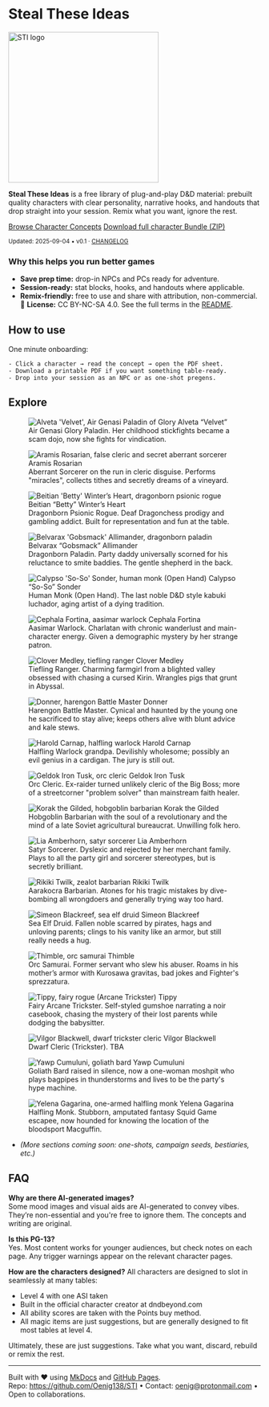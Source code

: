 # Steal These Ideas

<img src="assets/sti.png" alt="STI logo" width="300">

**Steal These Ideas** is a free library of plug-and-play D&D material: prebuilt quality characters with clear personality, narrative hooks, and handouts that drop straight into your session. Remix what you want, ignore the rest.

<p>
  <a href="#explore" class="md-button md-button--primary">Browse Character Concepts</a>
  <a href="assets/sti-starter-bundle.zip" class="md-button">Download full character Bundle (ZIP)</a>
</p>

<small>Updated: 2025-09-04 • v0.1 · <a href="changelog/">CHANGELOG</a></small>

### Why this helps you run better games

- **Save prep time:** drop-in NPCs and PCs ready for adventure.
- **Session-ready:** stat blocks, hooks, and handouts where applicable.
- **Remix-friendly:** free to use and share with attribution, non-commercial. 🔖 **License:** CC BY-NC-SA 4.0. See the full terms in the <a href="https://github.com/Oenig138/STI#readme">README</a>.

## How to use

One minute onboarding:

	- Click a character → read the concept → open the PDF sheet.
	- Download a printable PDF if you want something table-ready.
	- Drop into your session as an NPC or as one-shot pregens.

## Explore

<div class="character-gallery" markdown>

<figure class="character-card">
  <img src="assets/characters/alveta-velvet.webp"
       alt="Alveta 'Velvet', Air Genasi Paladin of Glory" loading="lazy">
<span class="name" id="name-alveta">Alveta “Velvet”</span>
<figcaption id="cap-alveta">
    Air Genasi Glory Paladin. Her childhood stickfights became a scam dojo, now she fights for vindication.
  </figcaption>
  <a href="character_concepts/alveta-velvet" aria-labelledby="name-alveta cap-alveta"></a>
</figure>

<figure class="character-card">
  <img src="assets/characters/aramis-rosarian.webp"
       alt="Aramis Rosarian, false cleric and secret aberrant sorcerer" loading="lazy">
  <span class="name" id="name-aramis">Aramis Rosarian</span>
  <figcaption id="cap-aramis">
    Aberrant Sorcerer on the run in cleric disguise. Performs "miracles", collects tithes and secretly dreams of a vineyard.
  </figcaption>
  <a href="character_concepts/aramis-rosarian" aria-labelledby="name-aramis cap-aramis"></a>
</figure>

<figure class="character-card">
  <img src="assets/characters/beitian-winters-heart.webp"
       alt="Beitian 'Betty' Winter’s Heart, dragonborn psionic rogue" loading="lazy">
  <span class="name" id="name-betty">Beitian “Betty” Winter’s Heart</span>
  <figcaption id="cap-betty">
    Dragonborn Psionic Rogue. Deaf Dragonchess prodigy and gambling addict. Built for representation and fun at the table.
  </figcaption>
  <a href="character_concepts/beitian-winters-heart" aria-labelledby="name-betty cap-betty"></a>
</figure>

<figure class="character-card">
  <img src="assets/characters/belvarax-gobsmack-allimander.webp"
       alt="Belvarax 'Gobsmack' Allimander, dragonborn paladin" loading="lazy">
  <span class="name" id="name-belvarax-allimander">Belvarax “Gobsmack” Allimander</span>
  <figcaption id="cap-belvarax-allimander">
    Dragonborn Paladin. Party daddy universally scorned for his reluctance to smite baddies. The gentle shepherd in the back.
  </figcaption>
  <a href="character_concepts/belvarax-allimander" aria-labelledby="name-belvarax-allimander cap-belvarax-allimander"></a>
</figure>

<figure class="character-card">
  <img src="assets/characters/calypso-so-so-sonder.webp"
       alt="Calypso 'So-So' Sonder, human monk (Open Hand)" loading="lazy">
  <span class="name" id="name-calypso-so-so-sonder">Calypso “So-So” Sonder</span>
  <figcaption id="cap-calypso-so-so-sonder">
    Human Monk (Open Hand). The last noble D&D style kabuki luchador, aging artist of a dying tradition.
  </figcaption>
  <a href="character_concepts/calypso-so-so-sonder" aria-labelledby="name-calypso-so-so-sonder cap-calypso-so-so-sonder"></a>
</figure>

<figure class="character-card">
  <img src="assets/characters/cephala-fortina.webp"
       alt="Cephala Fortina, aasimar warlock" loading="lazy">
  <span class="name" id="name-cephala-fortina">Cephala Fortina</span>
  <figcaption id="cap-cephala-fortina">
    Aasimar Warlock. Charlatan with chronic wanderlust and main-character energy. Given a demographic mystery by her strange patron.
  </figcaption>
  <a href="character_concepts/cephala-fortina" aria-labelledby="name-cephala-fortina cap-cephala-fortina"></a>
</figure>

<figure class="character-card">
  <img src="assets/characters/clover-medley.webp"
       alt="Clover Medley, tiefling ranger" loading="lazy">
  <span class="name" id="name-clover-medley">Clover Medley</span>
  <figcaption id="cap-clover-medley">
    Tiefling Ranger. Charming farmgirl from a blighted valley obsessed with chasing a cursed Kirin. Wrangles pigs that grunt in Abyssal.
  </figcaption>
  <a href="character_concepts/clover-medley" aria-labelledby="name-clover-medley cap-clover-medley"></a>
</figure>

<figure class="character-card">
  <img src="assets/characters/donner.webp"
       alt="Donner, harengon Battle Master" loading="lazy">
  <span class="name" id="name-donner">Donner</span>
  <figcaption id="cap-donner">
    Harengon Battle Master. Cynical and haunted by the young one he sacrificed to stay alive; keeps others alive with blunt advice and kale stews.
  </figcaption>
  <a href="character_concepts/donner" aria-labelledby="name-donner cap-donner"></a>
</figure>

<figure class="character-card">
  <img src="assets/characters/harold-carnap.webp"
       alt="Harold Carnap, halfling warlock" loading="lazy">
  <span class="name" id="name-harold-carnap">Harold Carnap</span>
  <figcaption id="cap-harold-carnap">
    Halfling Warlock grandpa. Devilishly wholesome; possibly an evil genius in a cardigan. The jury is still out.
  </figcaption>
  <a href="character_concepts/harold-carnap" aria-labelledby="name-harold-carnap cap-harold-carnap"></a>
</figure>

<figure class="character-card">
  <img src="assets/characters/geldok-iron-tusk.webp"
       alt="Geldok Iron Tusk, orc cleric" loading="lazy">
  <span class="name" id="name-geldok-iron-tusk">Geldok Iron Tusk</span>
  <figcaption id="cap-geldok-iron-tusk">
    Orc Cleric. Ex-raider turned unlikely cleric of the Big Boss; more of a streetcorner "problem solver" than mainstream faith healer. 
  </figcaption>
  <a href="character_concepts/geldok-iron-tusk" aria-labelledby="name-geldok-iron-tusk cap-geldok-iron-tusk"></a>
</figure>

<figure class="character-card">
  <img src="assets/characters/korak-the-gilded.webp"
       alt="Korak the Gilded, hobgoblin barbarian" loading="lazy">
  <span class="name" id="name-korak-the-gilded">Korak the Gilded</span>
  <figcaption id="cap-korak-the-gilded">
    Hobgoblin Barbarian with the soul of a revolutionary and the mind of a late Soviet agricultural bureaucrat. Unwilling folk hero.
  </figcaption>
  <a href="character_concepts/korak-the-gilded" aria-labelledby="name-korak-the-gilded cap-korak-the-gilded"></a>
</figure>

<figure class="character-card">
  <img src="assets/characters/lia-amberhorn.webp"
       alt="Lia Amberhorn, satyr sorcerer" loading="lazy">
  <span class="name" id="name-lia-amberhorn">Lia Amberhorn</span>
  <figcaption id="cap-lia-amberhorn">
    Satyr Sorcerer. Dyslexic and rejected by her merchant family. Plays to all the party girl and sorcerer stereotypes, but is secretly brilliant. 
  </figcaption>
  <a href="character_concepts/lia-amberhorn" aria-labelledby="name-lia-amberhorn cap-lia-amberhorn"></a>
</figure>

<figure class="character-card">
  <img src="assets/characters/rikiki-twilk.webp"
       alt="Rikiki Twilk, zealot barbarian" loading="lazy">
  <span class="name" id="name-rikiki-twilk">Rikiki Twilk</span>
  <figcaption id="cap-rikiki-twilk">
    Aarakocra Barbarian. Atones for his tragic mistakes by dive-bombing all wrongdoers and generally trying way too hard.
  </figcaption>
  <a href="character_concepts/rikiki-twilk" aria-labelledby="name-rikiki-twilk cap-rikiki-twilk"></a>
</figure>

<figure class="character-card">
  <img src="assets/characters/simeon-blackreef.webp"
       alt="Simeon Blackreef, sea elf druid" loading="lazy">
  <span class="name" id="name-simeon-blackreef">Simeon Blackreef</span>
  <figcaption id="cap-simeon-blackreef">
    Sea Elf Druid. Fallen noble scarred by pirates, hags and unloving parents; clings to his vanity like an armor, but still really needs a hug.
  </figcaption>
  <a href="character_concepts/simeon-blackreef" aria-labelledby="name-simeon-blackreef cap-simeon-blackreef"></a>
</figure>

<figure class="character-card">
  <img src="assets/characters/thimble.webp"
       alt="Thimble, orc samurai" loading="lazy">
  <span class="name" id="name-thimble">Thimble</span>
  <figcaption id="cap-thimble">
    Orc Samurai. Former servant who slew his abuser. Roams in his mother’s armor with Kurosawa gravitas, bad jokes and Fighter's sprezzatura.
  </figcaption>
  <a href="character_concepts/thimble" aria-labelledby="name-thimble cap-thimble"></a>
</figure>

<figure class="character-card">
  <img src="assets/characters/tippy.webp"
       alt="Tippy, fairy rogue (Arcane Trickster)" loading="lazy">
  <span class="name" id="name-tippy">Tippy</span>
  <figcaption id="cap-tippy">
    Fairy Arcane Trickster. Self-styled gumshoe narrating a noir casebook, chasing the mystery of their lost parents while dodging the babysitter.
  </figcaption>
  <a href="character_concepts/tippy" aria-labelledby="name-tippy cap-tippy"></a>
</figure>

<figure class="character-card">
  <img src="assets/characters/vilgor-blackwell.webp"
       alt="Vilgor Blackwell, dwarf trickster cleric" loading="lazy">
  <span class="name" id="name-vilgor-blackwell">Vilgor Blackwell</span>
  <figcaption id="cap-vilgor-blackwell">
    Dwarf Cleric (Trickster). TBA
  </figcaption>
  <a href="character_concepts/vilgor-blackwell" aria-labelledby="name-vilgor-blackwell cap-vilgor-blackwell"></a>
</figure>

<figure class="character-card">
  <img src="assets/characters/yawp-cumuluni.webp"
       alt="Yawp Cumuluni, goliath bard" loading="lazy">
  <span class="name" id="name-yawp-cumuluni">Yawp Cumuluni</span>
  <figcaption id="cap-yawp-cumuluni">
    Goliath Bard raised in silence, now a one-woman moshpit who plays bagpipes in thunderstorms and lives to be the party's hype machine.
  </figcaption>
  <a href="character_concepts/yawp-cumuluni" aria-labelledby="name-yawp-cumuluni cap-yawp-cumuluni"></a>
</figure>

<figure class="character-card">
  <img src="assets/characters/yelena-gagarina.webp"
       alt="Yelena Gagarina, one-armed halfling monk" loading="lazy">
  <span class="name" id="name-yelena-gagarina">Yelena Gagarina</span>
  <figcaption id="cap-yelena-gagarina">
    Halfling Monk. Stubborn, amputated fantasy Squid Game escapee, now hounded for knowing the location of the bloodsport Macguffin.
  </figcaption>
  <a href="character_concepts/yelena-gagarina" aria-labelledby="name-yelena-gagarina cap-yelena-gagarina"></a>
</figure>

</div>

* *(More sections coming soon: one-shots, campaign seeds, bestiaries, etc.)*

## FAQ

**Why are there AI-generated images?**  
Some mood images and visual aids are AI-generated to convey vibes. They’re non-essential and you're free to ignore them. The concepts and writing are original.

**Is this PG-13?**  
Yes. Most content works for younger audiences, but check notes on each page. Any trigger warnings appear on the relevant character pages.

**How are the characters designed?**
All characters are designed to slot in seamlessly at many tables:

- Level 4 with one ASI taken
- Built in the official character creator at dndbeyond.com
- All ability scores are taken with the Points buy method.
- All magic items are just suggestions, but are generally designed to fit most tables at level 4.

Ultimately, these are just suggestions. Take what you want, discard, rebuild or remix the rest.

---

Built with ❤️ using [MkDocs](https://www.mkdocs.org) and [GitHub Pages](https://pages.github.com/).  
Repo: <https://github.com/Oenig138/STI> • Contact: <oenig@protonmail.com> • Open to collaborations.
